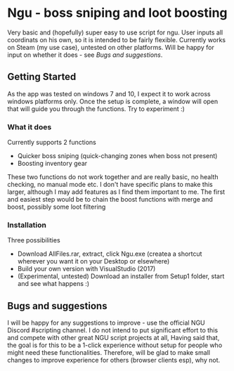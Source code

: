 # Ngu - boss sniping and loot boosting
Very basic and (hopefully) super easy to use script for ngu. User inputs all coordinats on his own, so it is intended to be
fairly flexible. Currently works on Steam (my use case), untested on other platforms. Will be happy for input on whether
it does - see _Bugs and suggestions_.

## Getting Started

As the app was tested on windows 7 and 10, I expect it to work across windows platforms only. 
Once the setup is complete, a window will open that will guide
you through the functions. Try to experiment :)

### What it does

Currently supports 2 functions
 * Quicker boss sniping (quick-changing zones when boss not present)
 * Boosting inventory gear
 
 These two functions do not work together and are really basic, no health checking, no manual mode etc.
 I don't have specific plans to make this larger, although I may add features as I find them important to me. 
The first and easiest step would be to chain the boost functions with merge and boost, possibly some loot filtering

### Installation

Three possibilities
* Download AllFiles.rar, extract, click Ngu.exe (createa a shortcut wherever you want it on your Desktop or elsewhere)
* Build your own version with VisualStudio (2017)
* (Experimental, untested) Download an installer from Setup1 folder, start and see what happens :)

## Bugs and suggestions
I will be happy for any suggestions to improve - use the official NGU Discord #scripting channel.
I do not intend to put significant effort to this and compete with other great NGU script projects at all,
Having said that, the goal is for this to be a 1-click experience without setup for people who might need these functionalities.
Therefore, will be glad to make small changes to improve experience for others (browser clients esp), why not.
